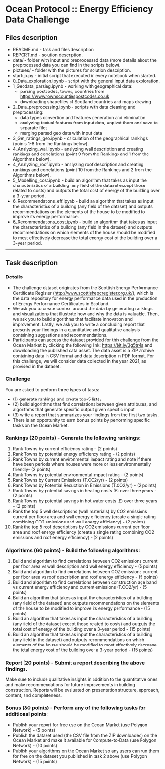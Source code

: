 # Ocean Protocol :: Energy Efficiency Data Challenge

## Files description

- README.md - task and files description.
- REPORT.md - solution description.
- data/ - folder with input and preprocessed data (more details about the preprocessed data you can find in the scripts below).
- pictures/ - folder with the pictures for solution description.
- startup.py - initial script that executed in every notebook when started.
- 0_Data_exploration.ipynb - script with the general input data exploration.
- 1_Geodata_parsing.ipynb - working with geographical data: 
    - parsing postcodes, towns, countries from  https://www.townscountiespostcodes.co.uk
    - downloading shapefiles of Scotland countries and maps drawing
-  2_Data_preprocessing.ipynb - scripts with data cleaning and preprocessing:
    - data types convertion and features generation and elimination
    - analyzing textual features from input data, unpivot them and save to separate files
    - merging parsed geo data with input data    
- 3_Get_ratings_geo.ipynb - calculation of the geographical rankings (points 1-8 from the Rankings below).
- 4_Analyzing_wall.ipynb - analyzing wall description and creating rankings and correlations (point 9 from the Rankings and 1 from the Algorithms below).
- 4_Analyzing_roof.ipynb - analyzing roof description and creating rankings and correlations (point 10 from the Rankings and 2 from the Algorithms below).
- 5_Modelling_cost.ipynb - build an algorithm that takes as input the characteristics of a building (any field of the dataset except those related to costs) and outputs the total cost of energy of the building over a 3-year period.
- 6_Recommendations_eff.ipynb - build an algorithm that takes as input the characteristics of a building (any field of the dataset) and outputs recommendations on the elements of the house to be modified to improve its energy performance.
- 6_Recommendations_cost.ipynb - build an algorithm that takes as input the characteristics of a building (any field in the dataset) and outputs recommendations on which elements of the house should be modified to most effectively decrease the total energy cost of the building over a 3-year period.

---
## Task description

### Details

- The challenge dataset originates from the Scottish Energy Performance Certificate Register (http://www.scottishepcregister.org.uk/), which is the data repository for energy performance data used in the production of Energy Performance Certificates in Scotland.
- We ask you to create context around the data by generating rankings and visualizations that illustrate how and why the data is valuable. Then, we ask you to build algorithms that facilitate innovation and improvement. Lastly, we ask you to write a concluding report that presents your findings in a quantitative and qualitative analysis containing suggestions and recommendations.
- Participants can access the dataset provided for this challenge from the Ocean Market by clicking the following link: https://bit.ly/3g5tr4s and downloading the published data asset. The data asset is a ZIP archive containing data in CSV format and data description in PDF format. For this challenge, we will consider data collected in the year 2021, as provided in the dataset.

### Challenge
You are asked to perform three types of tasks: 
- (1) generate rankings and create top-5 lists; 
- (2) build algorithms that find correlations between given attributes, and algorithms that generate specific output given specific input 
- (3) write a report that summarizes your findings from the first two tasks. 
- There is an opportunity to earn bonus points by performing specific tasks on the Ocean Market.

### Rankings (20 points) - Generate the following rankings:
1. Rank Towns by current efficiency rating - (2 points)
2. Rank Towns by potential energy efficiency rating - (2 points)
3. Rank Towns by current environmental impact rating and note if there have been periods where houses were more or less environmentally friendly- (2 points)
4. Rank Towns by potential environmental impact rating - (2 points)
5. Rank Towns by Current Emissions (T.CO2/yr) - (2 points)
6. Rank Towns by Potential Reduction in Emissions (T.CO2/yr) - (2 points)
7. Rank Towns by potential savings in heating costs (£) over three years - (2 points)
8. Rank Towns by potential savings in hot water costs (£) over three years - (2 points)
9. Rank the top 5 wall descriptions (wall materials) by CO2 emissions current per floor area and wall energy efficiency (create a single rating combining CO2 emissions and wall energy efficiency) - (2 points)
10. Rank the top 5 roof descriptions by CO2 emissions current per floor area and roof energy efficiency (create a single rating combining CO2 emissions and roof energy efficiency) - (2 points)

### Algorithms (60 points) - Build the following algorithms:
1. Build and algorithm to find correlations between CO2 emissions current per floor area vs wall description and wall energy efficiency - (5 points)
2. Build and algorithm to find correlations between CO2 emissions current per floor area vs roof description and roof energy efficiency - (5 points)
3. Build and algorithm to find correlations between construction age band vs current energy efficiency and current emissions (T.CO2/yr) - (5 points)
4. Build an algorithm that takes as input the characteristics of a building (any field of the dataset) and outputs recommendations on the elements of the house to be modified to improve its energy performance - (15 points)
5. Build an algorithm that takes as input the characteristics of a building (any field of the dataset except those related to costs) and outputs the total cost of energy of the building over a 3-year period - (15 points)
6. Build an algorithm that takes as input the characteristics of a building (any field in the dataset) and outputs recommendations on which elements of the house should be modified to most effectively decrease the total energy cost of the building over a 3-year period - (15 points)


### Report (20 points) - Submit a report describing the above findings. 
Make sure to include qualitative insights in addition to the quantitative ones and make recommendations for future improvements in building construction. Reports will be evaluated on presentation structure, approach, content, and completeness.

### Bonus (30 points) - Perform any of the following tasks for additional points:
- Publish your report for free use on the Ocean Market (use Polygon Network) - (5 points)
- Publish the dataset used (the CSV file from the ZIP downloaded) on the Ocean Market and make it available for Compute-to-Data (use Polygon Network) - (10 points)
- Publish your algorithms on the Ocean Market so any users can run them for free on the dataset you published in task 2 above (use Polygon Network) - (15 points)
